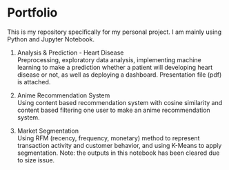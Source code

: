 # Portfolio
This is my repository specifically for my personal project. I am mainly using Python and Jupyter Notebook.


1. Analysis & Prediction - Heart Disease  
Preprocessing, exploratory data analysis, implementing machine learning to make a prediction whether a patient will developing heart disease or not, as well as deploying a dashboard. Presentation file (pdf) is attached.

2. Anime Recommendation System  
Using content based recommendation system with cosine similarity and content based filtering one user to make an anime recommendation system.

3. Market Segmentation  
Using RFM (recency, frequency, monetary) method to represent transaction activity and customer behavior, and using K-Means to apply segmentation. Note: the outputs in this notebook has been cleared due to size issue.
